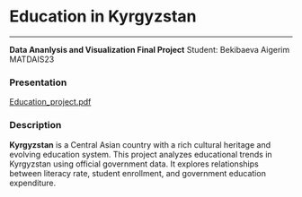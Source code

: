 # Education in Kyrgyzstan 
____
**Data Ananlysis and Visualization Final Project**
Student: Bekibaeva Aigerim MATDAIS23

### Presentation 
[Education_project.pdf](https://github.com/user-attachments/files/19894304/Education_project.pdf)

### Description
**Kyrgyzstan** is a Central Asian country with a rich cultural heritage and evolving education system.
This project analyzes educational trends in Kyrgyzstan using official government data.
It explores relationships between literacy rate, student enrollment, and government education expenditure.
